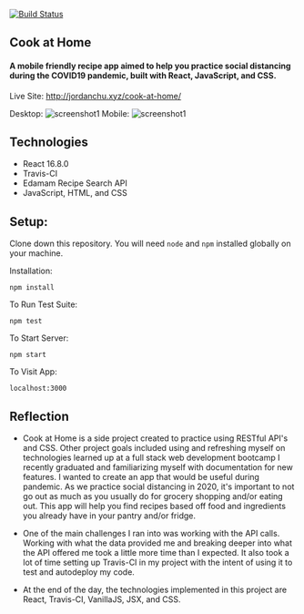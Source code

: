 [![Build Status](https://travis-ci.org/idkjay/cook-at-home.svg?branch=master)](https://travis-ci.org/idkjay/cook-at-home)

## Cook at Home

#### A mobile friendly recipe app aimed to help you practice social distancing during the COVID19 pandemic, built with React, JavaScript, and CSS. 

Live Site: http://jordanchu.xyz/cook-at-home/

Desktop: 
![screenshot1](https://i.imgur.com/aeELxG1.png)
Mobile: 
![screenshot1](https://i.imgur.com/vohf0L6.png)

## Technologies

* React 16.8.0
* Travis-CI
* Edamam Recipe Search API
* JavaScript, HTML, and CSS

## Setup:  

Clone down this repository. You will need `node` and `npm` installed globally on your machine.  

Installation:

`npm install`  

To Run Test Suite:  

`npm test`  

To Start Server:

`npm start`  

To Visit App:

`localhost:3000`  

## Reflection

  - Cook at Home is a side project created to practice using RESTful API's and CSS. Other project goals included using and refreshing myself on technologies learned up at a full stack web development bootcamp I recently graduated and familiarizing myself with documentation for new features. I wanted to create an app that would be useful during pandemic. As we practice social distancing in 2020, it's important to not go out as much as you usually do for grocery shopping and/or eating out. This app will help you find recipes based off food and ingredients you already have in your pantry and/or fridge.
  
  - One of the main challenges I ran into was working with the API calls. Working with what the data provided me and breaking deeper into what the API offered me took a little more time than I expected. It also took a lot of time setting up Travis-CI in my project with the intent of using it to test and autodeploy my code.
  
  - At the end of the day, the technologies implemented in this project are React, Travis-CI, VanillaJS, JSX, and CSS. 
